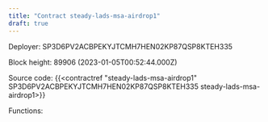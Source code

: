 ```yaml
---
title: "Contract steady-lads-msa-airdrop1"
draft: true
---
```

Deployer: SP3D6PV2ACBPEKYJTCMH7HEN02KP87QSP8KTEH335


 



Block height: 89906 (2023-01-05T00:52:44.000Z)

Source code: {{<contractref "steady-lads-msa-airdrop1" SP3D6PV2ACBPEKYJTCMH7HEN02KP87QSP8KTEH335 steady-lads-msa-airdrop1>}}

Functions:


